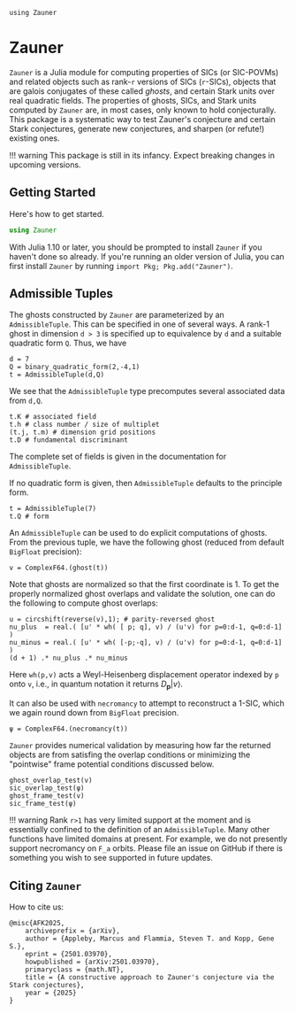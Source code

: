 ```@setup Z
using Zauner
```

# Zauner

`Zauner` is a Julia module for computing properties of SICs (or SIC-POVMs) and related objects such as rank-``r`` versions of SICs (``r``-SICs), objects that are galois conjugates of these called *ghosts*, and certain Stark units over real quadratic fields.
The properties of ghosts, SICs, and Stark units computed by `Zauner` are, in most cases, only known to hold conjecturally.
This package is a systematic way to test Zauner's conjecture and certain Stark conjectures, generate new conjectures, and sharpen (or refute!) existing ones.

!!! warning
    This package is still in its infancy.
    Expect breaking changes in upcoming versions.

## Getting Started

Here's how to get started.
```julia
using Zauner
```

With Julia 1.10 or later, you should be prompted to install `Zauner` if you haven't done so already.
If you're running an older version of Julia, you can first install `Zauner` by running `import Pkg; Pkg.add("Zauner")`.

## Admissible Tuples

The ghosts constructed by `Zauner` are parameterized by an `AdmissibleTuple`.
This can be specified in one of several ways.
A rank-1 ghost in dimension `d > 3` is specified up to equivalence by `d` and a suitable quadratic form `Q`.
Thus, we have
```@repl Z
d = 7
Q = binary_quadratic_form(2,-4,1)
t = AdmissibleTuple(d,Q)
```
We see that the `AdmissibleTuple` type precomputes several associated data from `d,Q`.
```@repl Z
t.K # associated field
t.h # class number / size of multiplet
(t.j, t.m) # dimension grid positions
t.D # fundamental discriminant
```
The complete set of fields is given in the documentation for `AdmissibleTuple`.

If no quadratic form is given, then `AdmissibleTuple` defaults to the principle form.
```@repl Z
t = AdmissibleTuple(7)
t.Q # form
```

An `AdmissibleTuple` can be used to do explicit computations of ghosts.
From the previous tuple, we have the following ghost (reduced from default `BigFloat` precision):
```@repl Z
v = ComplexF64.(ghost(t))
```
Note that ghosts are normalized so that the first coordinate is 1.
To get the properly normalized ghost overlaps and validate the solution, one can do the following to compute ghost overlaps:
```@repl Z
u = circshift(reverse(v),1); # parity-reversed ghost
nu_plus  = real.( [u' * wh( [ p; q], v) / (u'v) for p=0:d-1, q=0:d-1] )
nu_minus = real.( [u' * wh( [-p;-q], v) / (u'v) for p=0:d-1, q=0:d-1] )
(d + 1) .* nu_plus .* nu_minus
```
Here `wh(p,v)` acts a Weyl-Heisenberg displacement operator indexed by `p` onto `v`, i.e., in quantum notation it returns $D_{\boldsymbol{p}}|v\rangle$.

It can also be used with `necromancy` to attempt to reconstruct a 1-SIC, which we again round down from `BigFloat` precision.
```@repl Z
ψ = ComplexF64.(necromancy(t))
```

`Zauner` provides numerical validation by measuring how far the returned objects are from satisfing the overlap conditions or minimizing the "pointwise" frame potential conditions discussed below.
```@repl Z
ghost_overlap_test(v)
sic_overlap_test(ψ)
ghost_frame_test(v)
sic_frame_test(ψ)
```

!!! warning
    Rank ``r>1`` has very limited support at the moment and is essentially confined to the definition of an `AdmissibleTuple`.
    Many other functions have limited domains at present.
    For example, we do not presently support necromancy on ``F_a`` orbits.
    Please file an issue on GitHub if there is something you wish to see supported in future updates.

## Citing `Zauner`

How to cite us:
```
@misc{AFK2025,
	archiveprefix = {arXiv},
	author = {Appleby, Marcus and Flammia, Steven T. and Kopp, Gene S.},
	eprint = {2501.03970},
	howpublished = {arXiv:2501.03970},
	primaryclass = {math.NT},
	title = {A constructive approach to Zauner's conjecture via the Stark conjectures},
	year = {2025}
}
```
